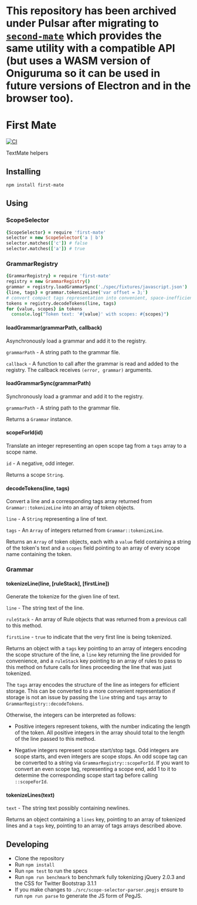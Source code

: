 # This repository has been archived under Pulsar after migrating to [`second-mate`](https://github.com/pulsar-edit/second-mate) which provides the same utility with a compatible API (but uses a WASM version of Oniguruma so it can be used in future versions of Electron and in the browser too).

# First Mate
[![CI](https://github.com/atom/first-mate/actions/workflows/ci.yml/badge.svg)](https://github.com/atom/first-mate/actions/workflows/ci.yml)

TextMate helpers

## Installing

```sh
npm install first-mate
```

## Using

### ScopeSelector

```coffeescript
{ScopeSelector} = require 'first-mate'
selector = new ScopeSelector('a | b')
selector.matches(['c']) # false
selector.matches(['a']) # true
```

### GrammarRegistry

```coffeescript
{GrammarRegistry} = require 'first-mate'
registry = new GrammarRegistry()
grammar = registry.loadGrammarSync('./spec/fixtures/javascript.json')
{line, tags} = grammar.tokenizeLine('var offset = 3;')
# convert compact tags representation into convenient, space-inefficient tokens
tokens = registry.decodeTokens(line, tags)
for {value, scopes} in tokens
  console.log("Token text: '#{value}' with scopes: #{scopes}")
```

#### loadGrammar(grammarPath, callback)

Asynchronously load a grammar and add it to the registry.

`grammarPath` - A string path to the grammar file.

`callback` - A function to call after the grammar is read and added to the
registry.  The callback receives `(error, grammar)` arguments.

#### loadGrammarSync(grammarPath)

Synchronously load a grammar and add it to the registry.

`grammarPath` - A string path to the grammar file.

Returns a `Grammar` instance.

#### scopeForId(id)

Translate an integer representing an open scope tag from a `tags` array to a
scope name.

`id` - A negative, odd integer.

Returns a scope `String`.

#### decodeTokens(line, tags)

Convert a line and a corresponding tags array returned from
`Grammar::tokenizeLine` into an array of token objects.

`line` - A `String` representing a line of text.

`tags` - An `Array` of integers returned from `Grammar::tokenizeLine`.

Returns an `Array` of token objects, each with a `value` field containing a
string of the token's text and a `scopes` field pointing to an array of every
scope name containing the token.

### Grammar

#### tokenizeLine(line, [ruleStack], [firstLine])

Generate the tokenize for the given line of text.

`line` - The string text of the line.

`ruleStack` - An array of Rule objects that was returned from a previous call
to this method.

`firstLine` - `true` to indicate that the very first line is being tokenized.

Returns an object with a `tags` key pointing to an array of integers encoding
the scope structure of the line, a `line` key returning the line provided for
convenience, and a `ruleStack` key pointing to an array of rules to pass to this
method on future calls for lines proceeding the line that was just tokenized.

The `tags` array encodes the structure of the line as integers for efficient
storage. This can be converted to a more convenient representation if storage
is not an issue by passing the `line` string and `tags` array to `GrammarRegistry::decodeTokens`.

Otherwise, the integers can be interpreted as follows:

* Positive integers represent tokens, with the number indicating the length of
the token. All positive integers in the array should total to the length of the
line passed to this method.

* Negative integers represent scope start/stop tags. Odd integers are scope
starts, and even integers are scope stops. An odd scope tag can be converted to
a string via `GrammarRegistry::scopeForId`. If you want to convert an even scope
tag, representing a scope end, add 1 to it to determine the corresponding scope
start tag before calling `::scopeForId`.

#### tokenizeLines(text)

`text` - The string text possibly containing newlines.

Returns an object containing a `lines` key, pointing to an array of tokenized
lines and a `tags` key, pointing to an array of tags arrays described above.

## Developing

  * Clone the repository
  * Run `npm install`
  * Run `npm test` to run the specs
  * Run `npm run benchmark` to benchmark fully tokenizing jQuery 2.0.3 and
    the CSS for Twitter Bootstrap 3.1.1
  * If you make changes to `./src/scope-selector-parser.pegjs` ensure to run `npm run parse` to generate the JS form of PegJS.
